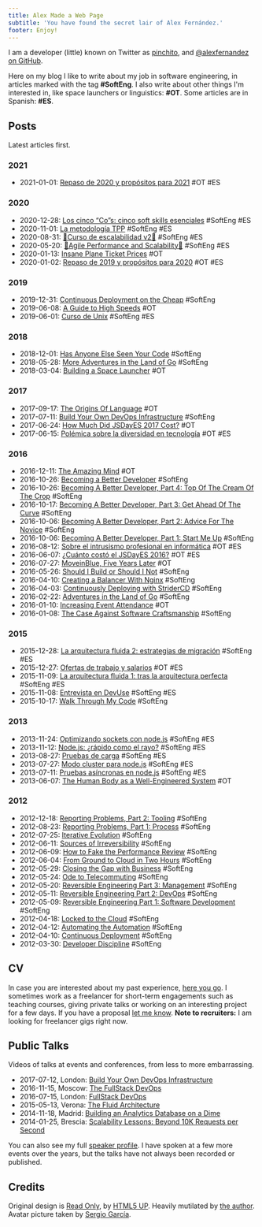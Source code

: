 ```yaml
---
title: Alex Made a Web Page
subtitle: 'You have found the secret lair of Alex Fernández.'
footer: Enjoy!
---
```


I am a developer (little) known on Twitter as [pinchito](https://twitter.com/pinchito),
and <a href="https://github.com/alexfernandez" aria-label="Follow @alexfernandez on GitHub">@alexfernandez on GitHub</a>.

Here on my blog I like to write about my job in software engineering, in articles marked with the tag **#SoftEng**.
I also write about other things I'm interested in, like space launchers or linguistics: **#OT**.
Some articles are in Spanish: **#ES**.

## Posts

Latest articles first.

### 2021

* 2021-01-01: [Repaso de 2020 y propósitos para 2021](2021/repaso-propositos-2020) #OT #ES

### 2020

* 2020-12-28: [Los cinco “Co”s: cinco soft skills esenciales](2020/cinco-cos) #SoftEng #ES
* 2020-11-01: [La metodología TPP](2020/tpp) #SoftEng #ES
* 2020-08-31: [🚀Curso de escalabilidad v2🚀](2020/curso-escalabilidad-2) #SoftEng #ES
* 2020-05-20: [🚀Agile Performance and Scalability🚀](2020/curso-escalabilidad) #SoftEng #ES
* 2020-01-13: [Insane Plane Ticket Prices](2020/insane-plane-prices) #OT
* 2020-01-02: [Repaso de 2019 y propósitos para 2020](2020/repaso-propositos) #OT #ES

### 2019

* 2019-12-31: [Continuous Deployment on the Cheap](2019/devops-on-the-cheap) #SoftEng
* 2019-06-08: [A Guide to High Speeds](2019/high-speeds) #OT
* 2019-06-01: [Curso de Unix](2019/curso-unix) #SoftEng #ES

### 2018

* 2018-12-01: [Has Anyone Else Seen Your Code](2018/has-anyone-else-seen-your-code) #SoftEng
* 2018-05-28: [More Adventures in the Land of Go](2018/more-golang-adventures) #SoftEng
* 2018-03-04: [Building a Space Launcher](2018/building-space-launcher) #OT

### 2017

* 2017-09-17: [The Origins Of Language](2017/origins-language) #OT
* 2017-07-11: [Build Your Own DevOps Infrastructure](2017/build-your-own-devops-infrastructure) #SoftEng
* 2017-06-24: [How Much Did JSDayES 2017 Cost?](2017/jsdayes-2017-cost) #OT
* 2017-06-15: [Polémica sobre la diversidad en tecnología](2017/diversidad-tecnologia) #OT #ES

### 2016

* 2016-12-11: [The Amazing Mind](2016/the-amazing-mind) #OT
* 2016-10-26: [Becoming a Better Developer](2016/becoming-a-better-developer) #SoftEng
* 2016-10-26: [Becoming A Better Developer, Part 4: Top Of The Cream Of The Crop](2016/top-of-the-cream-of-the-crop) #SoftEng
* 2016-10-17: [Becoming A Better Developer, Part 3: Get Ahead Of The Curve](2016/get-ahead-of-the-curve) #SoftEng
* 2016-10-06: [Becoming A Better Developer, Part 2: Advice For The Novice](2016/advice-for-the-novice) #SoftEng
* 2016-10-06: [Becoming A Better Developer, Part 1: Start Me Up](2016/start-me-up) #SoftEng
* 2016-08-12: [Sobre el intrusismo profesional en informática](2016/sobre-intrusismo-profesional) #OT #ES
* 2016-06-07: [¿Cuánto costó el JSDayES 2016?](2016/cuanto-costo-jsdayes-2016) #OT #ES
* 2016-07-27: [MoveinBlue, Five Years Later](2016/mib-five-years-later) #OT
* 2016-05-26: [Should I Build or Should I Not](2016/build-or-not) #SoftEng
* 2016-04-10: [Creating a Balancer With Nginx](2016/nginx-balancer) #SoftEng
* 2016-04-03: [Continuously Deploying with StriderCD](2016/stridercd) #SoftEng
* 2016-02-22: [Adventures in the Land of Go](2016/golang-adventures) #SoftEng
* 2016-01-10: [Increasing Event Attendance](2016/event-attendance) #OT
* 2016-01-08: [The Case Against Software Craftsmanship](2016/against-craftsmanship) #SoftEng

### 2015

* 2015-12-28: [La arquitectura fluida 2: estrategias de migración](2015/arquitectura-fluida-2-estrategias-migracion) #SoftEng #ES
* 2015-12-27: [Ofertas de trabajo y salarios](2015/ofertas-salarios) #OT #ES
* 2015-11-09: [La arquitectura fluida 1: tras la arquitectura perfecta](2015/arquitectura-fluida-1-arquitectura-perfecta) #SoftEng #ES
* 2015-11-08: [Entrevista en DevUse](2015/entrevista-devuse) #SoftEng #ES
* 2015-10-17: [Walk Through My Code](2015/walk-through-my-code) #SoftEng

### 2013

* 2013-11-24: [Optimizando sockets con node.js](2013/optimizando-sockets) #SoftEng #ES
* 2013-11-12: [Node.js: ¿rápido como el rayo?](2013/nodejs-rapido-como-el-rayo) #SoftEng #ES
* 2013-08-27: [Pruebas de carga](2013/pruebas-de-carga) #SoftEng #ES
* 2013-07-27: [Modo cluster para node.js](2013/modo-cluster) #SoftEng #ES
* 2013-07-11: [Pruebas asíncronas en node.js](2013/pruebas-asincronas) #SoftEng #ES
* 2013-06-07: [The Human Body as a Well-Engineered System](2013/human-body-engineered-system) #OT

### 2012

* 2012-12-18: [Reporting Problems, Part 2: Tooling](2012/reporting-problems-part-2) #SoftEng
* 2012-08-23: [Reporting Problems, Part 1: Process](2012/reporting-problems-part-1) #SoftEng
* 2012-07-25: [Iterative Evolution](2012/iterative-evolution) #SoftEng
* 2012-06-11: [Sources of Irreversibility](2012/sources-of-irreversibility) #SoftEng
* 2012-06-09: [How to Fake the Performance Review](2012/performance-review) #SoftEng
* 2012-06-04: [From Ground to Cloud in Two Hours](2012/from-ground-to-cloud) #SoftEng
* 2012-05-29: [Closing the Gap with Business](2012/closing-the-gap) #SoftEng
* 2012-05-24: [Ode to Telecommuting](2012/ode-to-telecommuting) #SoftEng
* 2012-05-20: [Reversible Engineering Part 3: Management](2012/reversible-engineering-part-3) #SoftEng
* 2012-05-11: [Reversible Engineering Part 2: DevOps](2012/reversible-engineering-part-2) #SoftEng
* 2012-05-09: [Reversible Engineering Part 1: Software Development](2012/reversible-engineering-part-1) #SoftEng
* 2012-04-18: [Locked to the Cloud](2012/locked-to-the-cloud) #SoftEng
* 2012-04-12: [Automating the Automation](2012/automating-the-automation) #SoftEng
* 2012-04-10: [Continuous Deployment](2012/continuous-deployment) #SoftEng
* 2012-03-30: [Developer Discipline](2012/developer-discipline) #SoftEng

## CV

In case you are interested about my past experience,
[here you go](/cv).
I sometimes work as a freelancer for short-term engagements
such as teaching courses,
giving private talks
or working on an interesting project for a few days.
If you have a proposal
[let me know](mailto:alexfernandeznpm@gmail.com).
**Note to recruiters:**
I am looking for freelancer gigs right now.

## Public Talks

Videos of talks at events and conferences,
from less to more embarrassing.

* 2017-07-12, London: [Build Your Own DevOps Infrastructure](https://skillsmatter.com/skillscasts/10239-build-your-own-devops-infrastructure)
* 2016-11-15, Moscow: [The FullStack DevOps](https://www.youtube.com/watch?v=rofFbzBMchw)
* 2016-07-15, London: [FullStack DevOps](https://skillsmatter.com/skillscasts/8156-fullstack-devops)
* 2015-05-13, Verona: [The Fluid Architecture](https://vimeo.com/136912284)
* 2014-11-18, Madrid: [Building an Analytics Database on a Dime](https://www.youtube.com/watch?v=F3rzQdCDxgg)
* 2014-01-25, Brescia: [Scalability Lessons: Beyond 10K Requests per Second](https://vimeo.com/121892726)

You can also see my full
[speaker profile](/permanent/speaker).
I have spoken at a few more events over the years,
but the talks have not always been recorded or published.

## Credits

Original design is [Read Only](http://html5up.net/read-only), by [HTML5 UP](http://html5up.net).
Heavily mutilated by [the author](https://twitter.com/pinchito).
Avatar picture taken by [Sergio García](https://twitter.com/sgmonda).

